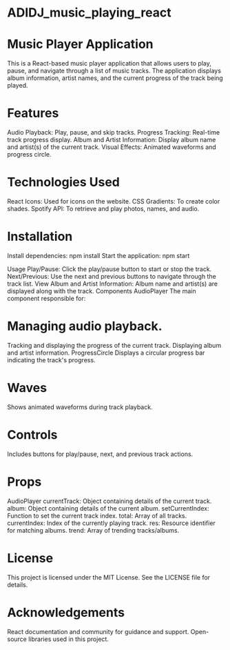 # ADIDJ_music_playing_react

# Music Player Application
This is a React-based music player application that allows users to play, pause, and navigate through a list of music tracks. The application displays album information, artist names, and the current progress of the track being played.

# Features
Audio Playback: Play, pause, and skip tracks.
Progress Tracking: Real-time track progress display.
Album and Artist Information: Display album name and artist(s) of the current track.
Visual Effects: Animated waveforms and progress circle.

 # Technologies Used
React Icons: Used for icons on the website.
CSS Gradients: To create color shades.
Spotify API: To retrieve and play photos, names, and audio.

# Installation
Install dependencies: npm install
Start the application: npm start

Usage
Play/Pause: Click the play/pause button to start or stop the track.
Next/Previous: Use the next and previous buttons to navigate through the track list.
View Album and Artist Information: Album name and artist(s) are displayed along with the track.
Components
AudioPlayer
The main component responsible for:

# Managing audio playback.
Tracking and displaying the progress of the current track.
Displaying album and artist information.
ProgressCircle
Displays a circular progress bar indicating the track's progress.

# Waves
Shows animated waveforms during track playback.

# Controls
Includes buttons for play/pause, next, and previous track actions.

# Props
AudioPlayer
currentTrack: Object containing details of the current track.
album: Object containing details of the current album.
setCurrentIndex: Function to set the current track index.
total: Array of all tracks.
currentIndex: Index of the currently playing track.
res: Resource identifier for matching albums.
trend: Array of trending tracks/albums.


# License
This project is licensed under the MIT License. See the LICENSE file for details.

# Acknowledgements
React documentation and community for guidance and support.
Open-source libraries used in this project.
